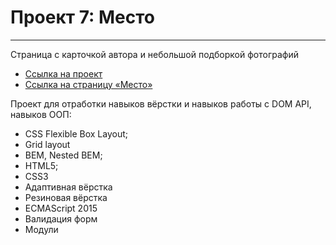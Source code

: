 # Проект 7: Место
------
Страница с карточкой автора и небольшой подборкой фотографий 


* [Ссылка на проект](https://github.com/Urakaev/mesto)
* [Ссылка на страницу «Место»](https://urakaev.github.io/mesto/)

Проект для отработки навыков вёрстки и навыков работы с DOM API, навыков ООП:
* CSS Flexible Box Layout;
* Grid layout
* BEM, Nested BEM;
* HTML5;
* CSS3
* Адаптивная вёрстка
* Резиновая вёрстка 
* ECMAScript 2015
* Валидация форм
* Модули

